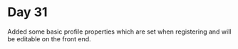 # Day 31

Added some basic profile properties which are set when registering and will be editable on the front end.

